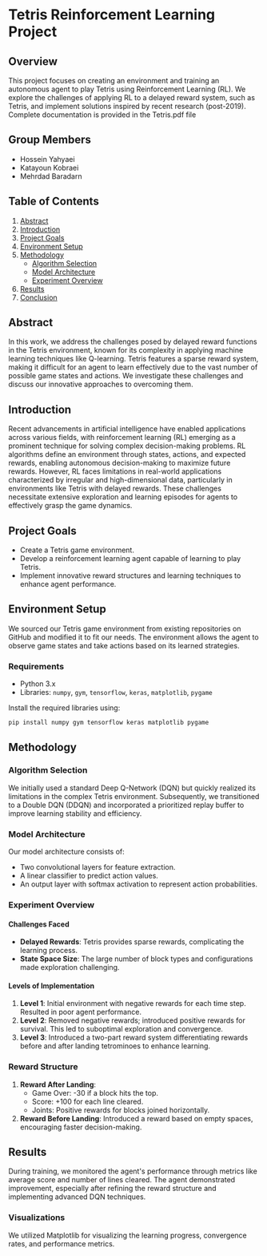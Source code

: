 # Tetris Reinforcement Learning Project

## Overview

This project focuses on creating an environment and training an autonomous agent to play Tetris using Reinforcement Learning (RL). We explore the challenges of applying RL to a delayed reward system, such as Tetris, and implement solutions inspired by recent research (post-2019).
Complete documentation is provided in the Tetris.pdf file
## Group Members

- Hossein Yahyaei
- Katayoun Kobraei
- Mehrdad Baradarn

## Table of Contents

1. [Abstract](#abstract)
2. [Introduction](#introduction)
3. [Project Goals](#project-goals)
4. [Environment Setup](#environment-setup)
5. [Methodology](#methodology)
   - [Algorithm Selection](#algorithm-selection)
   - [Model Architecture](#model-architecture)
   - [Experiment Overview](#experiment-overview)
6. [Results](#results)
7. [Conclusion](#conclusion)

## Abstract

In this work, we address the challenges posed by delayed reward functions in the Tetris environment, known for its complexity in applying machine learning techniques like Q-learning. Tetris features a sparse reward system, making it difficult for an agent to learn effectively due to the vast number of possible game states and actions. We investigate these challenges and discuss our innovative approaches to overcoming them.

## Introduction

Recent advancements in artificial intelligence have enabled applications across various fields, with reinforcement learning (RL) emerging as a prominent technique for solving complex decision-making problems. RL algorithms define an environment through states, actions, and expected rewards, enabling autonomous decision-making to maximize future rewards. However, RL faces limitations in real-world applications characterized by irregular and high-dimensional data, particularly in environments like Tetris with delayed rewards. These challenges necessitate extensive exploration and learning episodes for agents to effectively grasp the game dynamics.

## Project Goals

- Create a Tetris game environment.
- Develop a reinforcement learning agent capable of learning to play Tetris.
- Implement innovative reward structures and learning techniques to enhance agent performance.

## Environment Setup

We sourced our Tetris game environment from existing repositories on GitHub and modified it to fit our needs. The environment allows the agent to observe game states and take actions based on its learned strategies.

### Requirements

- Python 3.x
- Libraries: `numpy`, `gym`, `tensorflow`, `keras`, `matplotlib`, `pygame`

Install the required libraries using:
```bash
pip install numpy gym tensorflow keras matplotlib pygame
```

## Methodology

### Algorithm Selection

We initially used a standard Deep Q-Network (DQN) but quickly realized its limitations in the complex Tetris environment. Subsequently, we transitioned to a Double DQN (DDQN) and incorporated a prioritized replay buffer to improve learning stability and efficiency.

### Model Architecture

Our model architecture consists of:
- Two convolutional layers for feature extraction.
- A linear classifier to predict action values.
- An output layer with softmax activation to represent action probabilities.

### Experiment Overview

#### Challenges Faced
- **Delayed Rewards**: Tetris provides sparse rewards, complicating the learning process.
- **State Space Size**: The large number of block types and configurations made exploration challenging.

#### Levels of Implementation
1. **Level 1**: Initial environment with negative rewards for each time step. Resulted in poor agent performance.
2. **Level 2**: Removed negative rewards; introduced positive rewards for survival. This led to suboptimal exploration and convergence.
3. **Level 3**: Introduced a two-part reward system differentiating rewards before and after landing tetrominoes to enhance learning.

### Reward Structure
1. **Reward After Landing**:
   - Game Over: -30 if a block hits the top.
   - Score: +100 for each line cleared.
   - Joints: Positive rewards for blocks joined horizontally.
2. **Reward Before Landing**: Introduced a reward based on empty spaces, encouraging faster decision-making.

## Results

During training, we monitored the agent's performance through metrics like average score and number of lines cleared. The agent demonstrated improvement, especially after refining the reward structure and implementing advanced DQN techniques.

### Visualizations

We utilized Matplotlib for visualizing the learning progress, convergence rates, and performance metrics.
